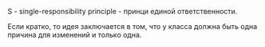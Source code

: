 S - single-responsibility principle - принци единой ответственности.

Если кратко, то идея заключается в том, что у класса должна быть одна причина для изменений и только одна.

